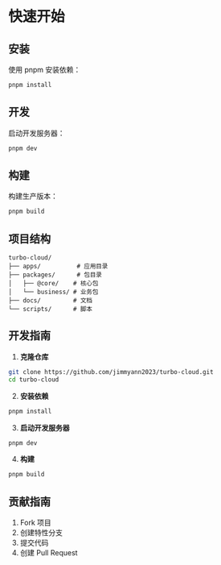 # 快速开始

## 安装

使用 pnpm 安装依赖：

```bash
pnpm install
```

## 开发

启动开发服务器：

```bash
pnpm dev
```

## 构建

构建生产版本：

```bash
pnpm build
```

## 项目结构

```
turbo-cloud/
├── apps/          # 应用目录
├── packages/      # 包目录
│   ├── @core/    # 核心包
│   └── business/ # 业务包
├── docs/         # 文档
└── scripts/      # 脚本
```

## 开发指南

1. **克隆仓库**

```bash
git clone https://github.com/jimmyann2023/turbo-cloud.git
cd turbo-cloud
```

2. **安装依赖**

```bash
pnpm install
```

3. **启动开发服务器**

```bash
pnpm dev
```

4. **构建**

```bash
pnpm build
```

## 贡献指南

1. Fork 项目
2. 创建特性分支
3. 提交代码
4. 创建 Pull Request
